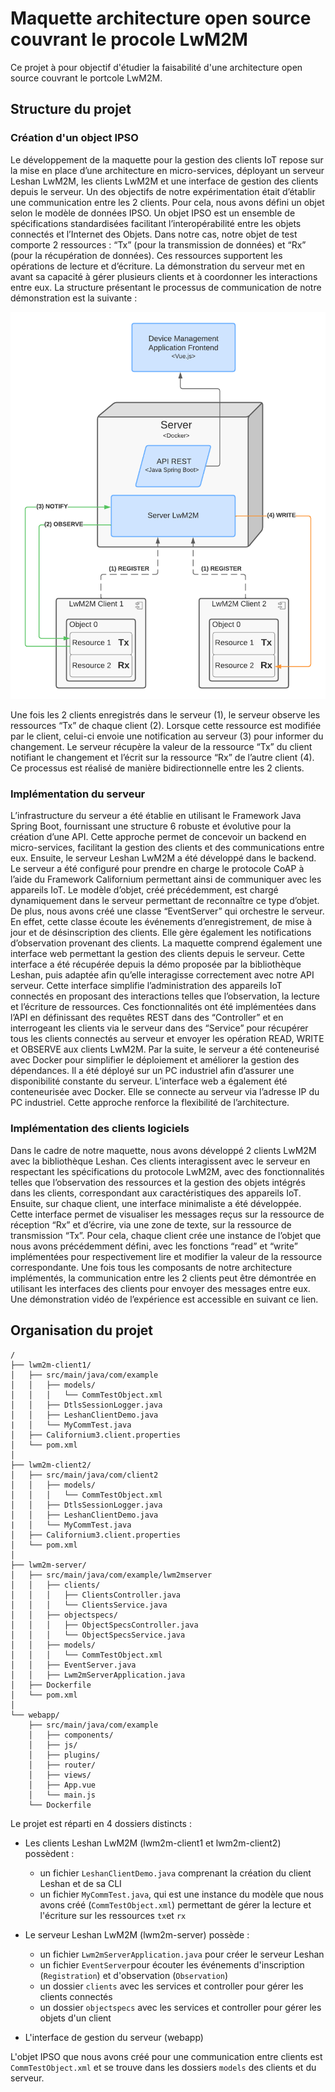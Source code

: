 # Maquette architecture open source couvrant le procole LwM2M

Ce projet à pour objectif d'étudier la faisabilité d'une architecture open source couvrant le portcole LwM2M.

## Structure du projet

### Création d'un object IPSO

Le développement de la maquette pour la gestion des clients IoT repose sur la mise en place d’une architecture en micro-services, déployant un serveur Leshan LwM2M, les clients LwM2M et une interface de gestion des clients depuis le serveur.
Un des objectifs de notre expérimentation était d’établir une communication entre les 2 clients. Pour cela, nous avons défini un objet selon le modèle de données IPSO. Un objet IPSO est un ensemble de spécifications standardisées facilitant l’interopérabilité entre les objets connectés et l’Internet des Objets. Dans notre cas, notre objet de test comporte 2 ressources : “Tx” (pour la transmission de données) et “Rx” (pour la récupération de données). Ces ressources supportent les opérations de lecture et d’écriture.
La démonstration du serveur met en avant sa capacité à gérer plusieurs clients et à coordonner les interactions entre eux. La structure présentant le processus de communication de notre démonstration est la suivante :

![](./assets/structure_demo_LwM2M.png)

Une fois les 2 clients enregistrés dans le serveur (1), le serveur observe les ressources “Tx” de chaque client (2). Lorsque cette ressource est modifiée par le client, celui-ci envoie une notification au serveur (3) pour informer du changement. Le serveur récupère la valeur de la ressource “Tx” du client notifiant le changement et l’écrit sur la ressource “Rx” de l’autre client (4). Ce processus est réalisé de manière bidirectionnelle entre les 2 clients.

### Implémentation du serveur

L’infrastructure du serveur a été établie en utilisant le Framework Java Spring Boot, fournissant une structure
6
robuste et évolutive pour la création d’une API. Cette approche permet de concevoir un backend en micro-services, facilitant la gestion des clients et des communications entre eux.
Ensuite, le serveur Leshan LwM2M a été développé dans le backend. Le serveur a été configuré pour prendre en charge le protocole CoAP à l’aide du Framework Californium permettant ainsi de communiquer avec les appareils IoT. Le modèle d’objet, créé précédemment, est chargé dynamiquement dans le serveur permettant de reconnaître ce type d’objet. De plus, nous avons créé une classe “EventServer” qui orchestre le serveur. En effet, cette classe écoute les événements d’enregistrement, de mise à jour et de désinscription des clients. Elle gère également les notifications d’observation provenant des clients.
La maquette comprend également une interface web permettant la gestion des clients depuis le serveur. Cette interface a été récupérée depuis la démo proposée par la bibliothèque Leshan, puis adaptée afin qu’elle interagisse correctement avec notre API serveur. Cette interface simplifie l’administration des appareils IoT connectés en proposant des interactions telles que l’observation, la lecture et l’écriture de ressources. Ces fonctionnalités ont été implémentées dans l’API en définissant des requêtes REST dans des “Controller” et en interrogeant les clients via le serveur dans des “Service” pour récupérer tous les clients connectés au serveur et envoyer les opération READ, WRITE et OBSERVE aux clients LwM2M.
Par la suite, le serveur a été conteneurisé avec Docker pour simplifier le déploiement et améliorer la gestion des dépendances. Il a été déployé sur un PC industriel afin d’assurer une disponibilité constante du serveur. L’interface web a également été conteneurisée avec Docker. Elle se connecte au serveur via l’adresse IP du PC industriel. Cette approche renforce la flexibilité de l’architecture.

### Implémentation des clients logiciels

Dans le cadre de notre maquette, nous avons développé 2 clients LwM2M avec la bibliothèque Leshan. Ces clients interagissent avec le serveur en respectant les spécifications du protocole LwM2M, avec des fonctionnalités telles que l’observation des ressources et la gestion des objets intégrés dans les clients, correspondant aux caractéristiques des appareils IoT.
Ensuite, sur chaque client, une interface minimaliste a été développée. Cette interface permet de visualiser les messages reçus sur la ressource de réception “Rx” et d’écrire, via une zone de texte, sur la ressource de transmission “Tx”. Pour cela, chaque client crée une instance de l’objet que nous avons précédemment défini, avec les fonctions “read” et “write” implémentées pour respectivement lire et modifier la valeur de la ressource correspondante.
Une fois tous les composants de notre architecture implémentés, la communication entre les 2 clients peut être démontrée en utilisant les interfaces des clients pour envoyer des messages entre eux. Une démonstration vidéo de l’expérience est accessible en suivant ce lien.

## Organisation du projet

```text
/
├── lwm2m-client1/
│   ├── src/main/java/com/example
│   │   ├── models/
│   │   │   └── CommTestObject.xml
│   │   ├── DtlsSessionLogger.java
│   │   ├── LeshanClientDemo.java
|   │   └── MyCommTest.java
│   ├── Californium3.client.properties
│   └── pom.xml
│
├── lwm2m-client2/
│   ├── src/main/java/com/client2
│   │   ├── models/
│   │   │   └── CommTestObject.xml
│   │   ├── DtlsSessionLogger.java
│   │   ├── LeshanClientDemo.java
|   │   └── MyCommTest.java
│   ├── Californium3.client.properties
│   └── pom.xml
│
├── lwm2m-server/
│   ├── src/main/java/com/example/lwm2mserver
│   │   ├── clients/
│   │   │   ├── ClientsController.java
│   │   │   └── ClientsService.java
│   │   ├── objectspecs/
│   │   │   ├── ObjectSpecsController.java
│   │   │   └── ObjectSpecsService.java
│   │   ├── models/
│   │   │   └── CommTestObject.xml
│   │   ├── EventServer.java
│   │   ├── Lwm2mServerApplication.java
│   ├── Dockerfile
│   └── pom.xml
│
└── webapp/
    ├── src/main/java/com/example
    │   ├── components/
    │   ├── js/
    │   ├── plugins/
    │   ├── router/
    │   ├── views/
    │   ├── App.vue
    │   └── main.js
    └── Dockerfile

```

Le projet est réparti en 4 dossiers distincts :
- Les clients Leshan LwM2M (lwm2m-client1 et lwm2m-client2) possèdent :
  - un fichier `LeshanClientDemo.java` comprenant la création du client Leshan et de sa CLI
  - un fichier `MyCommTest.java`, qui est une instance du modèle que nous avons créé (`CommTestObject.xml`) permettant de gérer la lecture et l'écriture sur les ressources `tx`et `rx`

- Le serveur Leshan LwM2M (lwm2m-server) possède :
  - un fichier `Lwm2mServerApplication.java` pour créer le serveur Leshan
  - un fichier `EventServer`pour écouter les événements d'inscription (`Registration`) et d'observation (`Observation`)
  -  un dossier `clients` avec les services et controller pour gérer les clients connectés
  -  un dossier `objectspecs` avec les services et controller pour gérer les objets d'un client

- L'interface de gestion du serveur (webapp)

L'objet IPSO que nous avons créé pour une communication entre clients est `CommTestObject.xml` et se trouve dans les dossiers `models` des clients et du serveur.